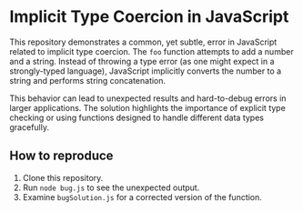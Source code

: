 # Implicit Type Coercion in JavaScript

This repository demonstrates a common, yet subtle, error in JavaScript related to implicit type coercion.  The `foo` function attempts to add a number and a string.  Instead of throwing a type error (as one might expect in a strongly-typed language), JavaScript implicitly converts the number to a string and performs string concatenation.

This behavior can lead to unexpected results and hard-to-debug errors in larger applications.  The solution highlights the importance of explicit type checking or using functions designed to handle different data types gracefully.

## How to reproduce

1. Clone this repository.
2. Run `node bug.js` to see the unexpected output.
3. Examine `bugSolution.js` for a corrected version of the function.